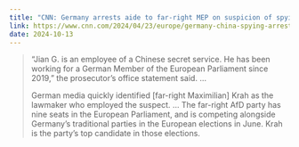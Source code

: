 ```yaml
---
title: "CNN: Germany arrests aide to far-right MEP on suspicion of spying for China"
link: https://www.cnn.com/2024/04/23/europe/germany-china-spying-arrest-eu-parliament-intl/index.html
date: 2024-10-13
---
```


> “Jian G. is an employee of a Chinese secret service. He has been working for a German Member of the European Parliament since 2019,” the prosecutor’s office statement said. …
> 
> German media quickly identified [far-right Maximilian] Krah as the lawmaker who employed the suspect. … The far-right AfD party has nine seats in the European Parliament, and is competing alongside Germany’s traditional parties in the European elections in June. Krah is the party’s top candidate in those elections.
